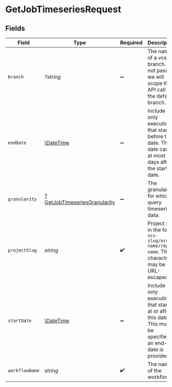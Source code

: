 # GetJobTimeseriesRequest


## Fields

| Field                                                                                                          | Type                                                                                                           | Required                                                                                                       | Description                                                                                                    |
| -------------------------------------------------------------------------------------------------------------- | -------------------------------------------------------------------------------------------------------------- | -------------------------------------------------------------------------------------------------------------- | -------------------------------------------------------------------------------------------------------------- |
| `branch`                                                                                                       | *?string*                                                                                                      | :heavy_minus_sign:                                                                                             | The name of a vcs branch. If not passed we will scope the API call to the default branch.                      |
| `endDate`                                                                                                      | [\DateTime](https://www.php.net/manual/en/class.datetime.php)                                                  | :heavy_minus_sign:                                                                                             | Include only executions that started before this date. This date can be at most 90 days after the start-date.  |
| `granularity`                                                                                                  | [?GetJobTimeseriesGranularity](../../models/operations/GetJobTimeseriesGranularity.md)                         | :heavy_minus_sign:                                                                                             | The granularity for which to query timeseries data.                                                            |
| `projectSlug`                                                                                                  | *string*                                                                                                       | :heavy_check_mark:                                                                                             | Project slug in the form `vcs-slug/org-name/repo-name`. The `/` characters may be URL-escaped.                 |
| `startDate`                                                                                                    | [\DateTime](https://www.php.net/manual/en/class.datetime.php)                                                  | :heavy_minus_sign:                                                                                             | Include only executions that started at or after this date. This must be specified if an end-date is provided. |
| `workflowName`                                                                                                 | *string*                                                                                                       | :heavy_check_mark:                                                                                             | The name of the workflow.                                                                                      |